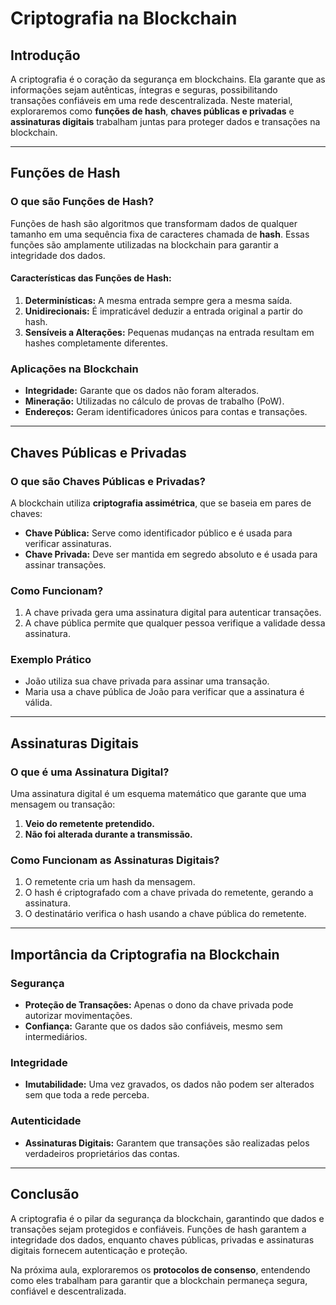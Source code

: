 # Criptografia na Blockchain  

## Introdução  
A criptografia é o coração da segurança em blockchains. Ela garante que as informações sejam autênticas, íntegras e seguras, possibilitando transações confiáveis em uma rede descentralizada. Neste material, exploraremos como **funções de hash**, **chaves públicas e privadas** e **assinaturas digitais** trabalham juntas para proteger dados e transações na blockchain.  

---

## Funções de Hash  

### O que são Funções de Hash?  
Funções de hash são algoritmos que transformam dados de qualquer tamanho em uma sequência fixa de caracteres chamada de **hash**. Essas funções são amplamente utilizadas na blockchain para garantir a integridade dos dados.  

#### Características das Funções de Hash:  
1. **Determinísticas:** A mesma entrada sempre gera a mesma saída.  
2. **Unidirecionais:** É impraticável deduzir a entrada original a partir do hash.  
3. **Sensíveis a Alterações:** Pequenas mudanças na entrada resultam em hashes completamente diferentes.  

### Aplicações na Blockchain  
- **Integridade:** Garante que os dados não foram alterados.  
- **Mineração:** Utilizadas no cálculo de provas de trabalho (PoW).  
- **Endereços:** Geram identificadores únicos para contas e transações.  

---

## Chaves Públicas e Privadas  

### O que são Chaves Públicas e Privadas?  
A blockchain utiliza **criptografia assimétrica**, que se baseia em pares de chaves:  
- **Chave Pública:** Serve como identificador público e é usada para verificar assinaturas.  
- **Chave Privada:** Deve ser mantida em segredo absoluto e é usada para assinar transações.  

### Como Funcionam?  
1. A chave privada gera uma assinatura digital para autenticar transações.  
2. A chave pública permite que qualquer pessoa verifique a validade dessa assinatura.  

### Exemplo Prático  
- João utiliza sua chave privada para assinar uma transação.  
- Maria usa a chave pública de João para verificar que a assinatura é válida.  

---

## Assinaturas Digitais  

### O que é uma Assinatura Digital?  
Uma assinatura digital é um esquema matemático que garante que uma mensagem ou transação:  
1. **Veio do remetente pretendido.**  
2. **Não foi alterada durante a transmissão.**  

### Como Funcionam as Assinaturas Digitais?  
1. O remetente cria um hash da mensagem.  
2. O hash é criptografado com a chave privada do remetente, gerando a assinatura.  
3. O destinatário verifica o hash usando a chave pública do remetente.  

---

## Importância da Criptografia na Blockchain  

### Segurança  
- **Proteção de Transações:** Apenas o dono da chave privada pode autorizar movimentações.  
- **Confiança:** Garante que os dados são confiáveis, mesmo sem intermediários.  

### Integridade  
- **Imutabilidade:** Uma vez gravados, os dados não podem ser alterados sem que toda a rede perceba.  

### Autenticidade  
- **Assinaturas Digitais:** Garantem que transações são realizadas pelos verdadeiros proprietários das contas.  

---

## Conclusão  

A criptografia é o pilar da segurança da blockchain, garantindo que dados e transações sejam protegidos e confiáveis. Funções de hash garantem a integridade dos dados, enquanto chaves públicas, privadas e assinaturas digitais fornecem autenticação e proteção.  

Na próxima aula, exploraremos os **protocolos de consenso**, entendendo como eles trabalham para garantir que a blockchain permaneça segura, confiável e descentralizada.
